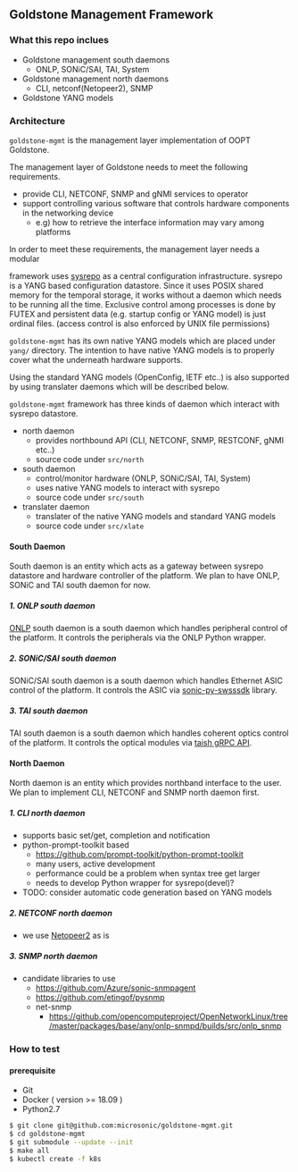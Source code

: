 Goldstone Management Framework
---

### What this repo inclues

- Goldstone management south daemons
    - ONLP, SONiC/SAI, TAI, System
- Goldstone management north daemons
    - CLI, netconf(Netopeer2), SNMP
- Goldstone YANG models

### Architecture

`goldstone-mgmt` is the management layer implementation of OOPT Goldstone.

The management layer of Goldstone needs to meet the following requirements.

- provide CLI, NETCONF, SNMP and gNMI services to operator
- support controlling various software that controls hardware components in the networking device
    - e.g) how to retrieve the interface information may vary among platforms

In order to meet these requirements, the management layer needs a modular


framework uses [sysrepo](https://github.com/sysrepo/sysrepo) as a central configuration
infrastructure. sysrepo is a YANG based configuration datastore. Since it uses POSIX shared memory for
the temporal storage, it works without a daemon which needs to be running all the time.
Exclusive control among processes is done by FUTEX and persistent data (e.g. startup config or YANG model)
is just ordinal files. (access control is also enforced by UNIX file permissions)

`goldstone-mgmt` has its own native YANG models which are placed under `yang/` directory.
The intention to have native YANG models is to properly cover what the underneath hardware supports.

Using the standard YANG models (OpenConfig, IETF etc..) is also supported by using translater daemons which will be described below.

`goldstone-mgmt` framework has three kinds of daemon which interact with sysrepo datastore.

- north daemon
    - provides northbound API (CLI, NETCONF, SNMP, RESTCONF, gNMI etc..)
    - source code under `src/north`
- south daemon
    - control/monitor hardware (ONLP, SONiC/SAI, TAI, System)
    - uses native YANG models to interact with sysrepo
    - source code under `src/south`
- translater daemon
    - translater of the native YANG models and standard YANG models
    - source code under `src/xlate`

#### South Daemon

South daemon is an entity which acts as a gateway between sysrepo datastore 
and hardware controller of the platform. We plan to have ONLP, SONiC and TAI south daemon for now.

##### 1. ONLP south daemon

[ONLP](http://opencomputeproject.github.io/OpenNetworkLinux/onlp/) south daemon is a south daemon which handles peripheral control of the platform.
It controls the peripherals via the ONLP Python wrapper.

##### 2. SONiC/SAI south daemon

SONiC/SAI south daemon is a south daemon which handles Ethernet ASIC control of the platform.
It controls the ASIC via [sonic-py-swsssdk](https://github.com/Azure/sonic-py-swsssdk) library.

##### 3. TAI south daemon

TAI south daemon is a south daemon which handles coherent optics control of the platform.
It controls the optical modules via [taish gRPC API](https://github.com/Telecominfraproject/oopt-tai/tree/master/tools/taish).

#### North Daemon

North daemon is an entity which provides northband interface to the user.
We plan to implement CLI, NETCONF and SNMP north daemon first.

##### 1. CLI north daemon

- supports basic set/get, completion and notification
- python-prompt-toolkit based
    - https://github.com/prompt-toolkit/python-prompt-toolkit
    - many users, active development
    - performance could be a problem when syntax tree get larger
    - needs to develop Python wrapper for sysrepo(devel)?
- TODO: consider automatic code generation based on YANG models

##### 2. NETCONF north daemon

- we use [Netopeer2](https://github.com/CESNET/Netopeer2) as is

##### 3. SNMP north daemon

- candidate libraries to use
    - https://github.com/Azure/sonic-snmpagent
    - https://github.com/etingof/pysnmp
    - net-snmp
        - https://github.com/opencomputeproject/OpenNetworkLinux/tree/master/packages/base/any/onlp-snmpd/builds/src/onlp_snmp

### How to test

#### prerequisite

- Git
- Docker ( version >= 18.09 )
- Python2.7

```bash
$ git clone git@github.com:microsonic/goldstone-mgmt.git
$ cd goldstone-mgmt
$ git submodule --update --init
$ make all
$ kubectl create -f k8s
```
